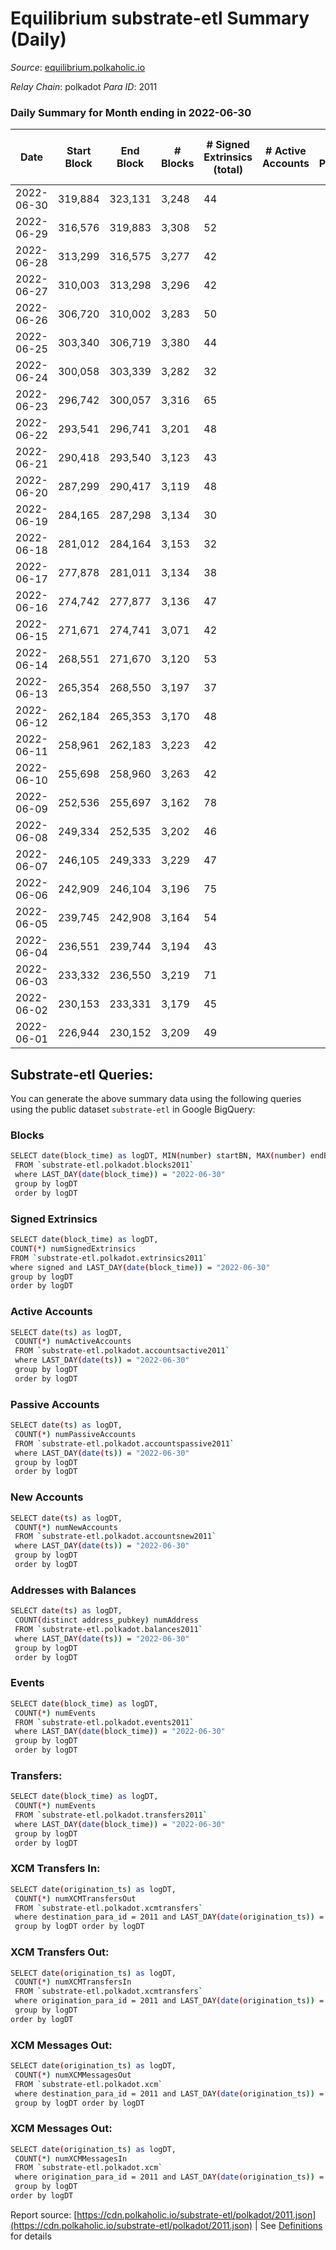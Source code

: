 # Equilibrium substrate-etl Summary (Daily)

_Source_: [equilibrium.polkaholic.io](https://equilibrium.polkaholic.io)

*Relay Chain*: polkadot
*Para ID*: 2011



### Daily Summary for Month ending in 2022-06-30


| Date | Start Block | End Block | # Blocks | # Signed Extrinsics (total) | # Active Accounts | # Passive | # New | # Addresses with Balances | # Events | # Transfers | # XCM Transfers In | # XCM Transfers Out | # XCM In | # XCM Out | Issues | 
| ---- | ----------- | --------- | -------- | --------------------------- | ----------------- | --------- | ----- | ------------------------- | -------- | ----------- | ------------------ | ------------------- | -------- | --------- | ------ |
| 2022-06-30 | 319,884 | 323,131 | 3,248 | 44 |  |  |  | 3,836 | 6,705 |   |   |   |  |  |  |
| 2022-06-29 | 316,576 | 319,883 | 3,308 | 52 |  |  |  | 3,826 | 6,863 |   |   |   |  |  |  |
| 2022-06-28 | 313,299 | 316,575 | 3,277 | 42 |  |  |  | 3,816 | 6,731 |   |   |   |  |  |  |
| 2022-06-27 | 310,003 | 313,298 | 3,296 | 42 |  |  |  | 3,810 | 6,805 |   |   |   |  |  |  |
| 2022-06-26 | 306,720 | 310,002 | 3,283 | 50 |  |  |  | 3,796 | 6,785 |   |   |   |  |  |  |
| 2022-06-25 | 303,340 | 306,719 | 3,380 | 44 |  |  |  | 3,787 | 6,972 |   |   |   |  |  |  |
| 2022-06-24 | 300,058 | 303,339 | 3,282 | 32 |  |  |  | 3,775 | 6,728 |   |   |   |  |  |  |
| 2022-06-23 | 296,742 | 300,057 | 3,316 | 65 |  |  |  | 3,770 | 6,922 |   |   |   |  |  |  |
| 2022-06-22 | 293,541 | 296,741 | 3,201 | 48 |  |  |  | 3,753 | 6,624 |   |   |   |  |  |  |
| 2022-06-21 | 290,418 | 293,540 | 3,123 | 43 |  |  |  | 3,743 | 6,464 |   |   |   |  |  |  |
| 2022-06-20 | 287,299 | 290,417 | 3,119 | 48 |  |  |  | 3,728 | 6,438 |   |   |   |  |  |  |
| 2022-06-19 | 284,165 | 287,298 | 3,134 | 30 |  |  |  | 3,587 | 6,410 |   |   |   |  |  |  |
| 2022-06-18 | 281,012 | 284,164 | 3,153 | 32 |  |  |  | 3,580 | 6,463 |   |   |   |  |  |  |
| 2022-06-17 | 277,878 | 281,011 | 3,134 | 38 |  |  |  | 3,573 | 6,464 |   |   |   |  |  |  |
| 2022-06-16 | 274,742 | 277,877 | 3,136 | 47 |  |  |  | 3,564 | 6,479 |   |   |   |  |  |  |
| 2022-06-15 | 271,671 | 274,741 | 3,071 | 42 |  |  |  | 3,556 | 6,350 |   |   |   |  |  |  |
| 2022-06-14 | 268,551 | 271,670 | 3,120 | 53 |  |  |  | 3,546 | 6,483 |   |   |   |  |  |  |
| 2022-06-13 | 265,354 | 268,550 | 3,197 | 37 |  |  |  | 3,537 | 6,569 |   |   |   |  |  |  |
| 2022-06-12 | 262,184 | 265,353 | 3,170 | 48 |  |  |  | 3,533 | 6,582 |   |   |   |  |  |  |
| 2022-06-11 | 258,961 | 262,183 | 3,223 | 42 |  |  |  | 3,515 | 6,646 |   |   |   |  |  |  |
| 2022-06-10 | 255,698 | 258,960 | 3,263 | 42 |  |  |  | 3,507 | 6,721 |   |   |   |  |  |  |
| 2022-06-09 | 252,536 | 255,697 | 3,162 | 78 |  |  |  | 3,493 | 6,707 |   |   |   |  |  |  |
| 2022-06-08 | 249,334 | 252,535 | 3,202 | 46 |  |  |  | 3,466 | 6,626 |   |   |   |  |  |  |
| 2022-06-07 | 246,105 | 249,333 | 3,229 | 47 |  |  |  | 3,394 | 6,679 |   |   |   |  |  |  |
| 2022-06-06 | 242,909 | 246,104 | 3,196 | 75 |  |  |  | 3,385 | 6,762 |   |   |   |  |  |  |
| 2022-06-05 | 239,745 | 242,908 | 3,164 | 54 |  |  |  | 3,364 | 6,582 |   |   |   |  |  |  |
| 2022-06-04 | 236,551 | 239,744 | 3,194 | 43 |  |  |  | 3,349 | 6,602 |   |   |   |  |  |  |
| 2022-06-03 | 233,332 | 236,550 | 3,219 | 71 |  |  |  | 3,335 | 14,612 |   |   |   |  |  |  |
| 2022-06-02 | 230,153 | 233,331 | 3,179 | 45 |  |  |  | 840 | 6,575 |   |   |   |  |  |  |
| 2022-06-01 | 226,944 | 230,152 | 3,209 | 49 |  |  |  | 824 | 6,653 |   |   |   |  |  |  |

## Substrate-etl Queries:
You can generate the above summary data using the following queries using the public dataset `substrate-etl` in Google BigQuery:

### Blocks
```bash
SELECT date(block_time) as logDT, MIN(number) startBN, MAX(number) endBN, COUNT(*) numBlocks 
 FROM `substrate-etl.polkadot.blocks2011`  
 where LAST_DAY(date(block_time)) = "2022-06-30" 
 group by logDT 
 order by logDT
```

### Signed Extrinsics
```bash
SELECT date(block_time) as logDT, 
COUNT(*) numSignedExtrinsics 
FROM `substrate-etl.polkadot.extrinsics2011`  
where signed and LAST_DAY(date(block_time)) = "2022-06-30" 
group by logDT 
order by logDT
```

### Active Accounts
```bash
SELECT date(ts) as logDT, 
 COUNT(*) numActiveAccounts 
 FROM `substrate-etl.polkadot.accountsactive2011` 
 where LAST_DAY(date(ts)) = "2022-06-30" 
 group by logDT 
 order by logDT
```

### Passive Accounts
```bash
SELECT date(ts) as logDT, 
 COUNT(*) numPassiveAccounts 
 FROM `substrate-etl.polkadot.accountspassive2011` 
 where LAST_DAY(date(ts)) = "2022-06-30" 
 group by logDT 
 order by logDT
```

### New Accounts
```bash
SELECT date(ts) as logDT, 
 COUNT(*) numNewAccounts 
 FROM `substrate-etl.polkadot.accountsnew2011` 
 where LAST_DAY(date(ts)) = "2022-06-30" 
 group by logDT
 order by logDT
```

### Addresses with Balances
```bash
SELECT date(ts) as logDT,
 COUNT(distinct address_pubkey) numAddress 
 FROM `substrate-etl.polkadot.balances2011` 
 where LAST_DAY(date(ts)) = "2022-06-30" 
 group by logDT 
 order by logDT
```

### Events
```bash
SELECT date(block_time) as logDT, 
 COUNT(*) numEvents 
 FROM `substrate-etl.polkadot.events2011` 
 where LAST_DAY(date(block_time)) = "2022-06-30" 
 group by logDT 
 order by logDT
```

### Transfers:
```bash
SELECT date(block_time) as logDT, 
 COUNT(*) numEvents 
 FROM `substrate-etl.polkadot.transfers2011` 
 where LAST_DAY(date(block_time)) = "2022-06-30" 
 group by logDT 
 order by logDT
```

### XCM Transfers In:
```bash
SELECT date(origination_ts) as logDT, 
 COUNT(*) numXCMTransfersOut 
 FROM `substrate-etl.polkadot.xcmtransfers` 
 where destination_para_id = 2011 and LAST_DAY(date(origination_ts)) = "2022-06-30" 
 group by logDT order by logDT
```

### XCM Transfers Out:
```bash
SELECT date(origination_ts) as logDT, 
 COUNT(*) numXCMTransfersIn 
 FROM `substrate-etl.polkadot.xcmtransfers` 
 where origination_para_id = 2011 and LAST_DAY(date(origination_ts)) = "2022-06-30" 
 group by logDT 
order by logDT
```

### XCM Messages Out:
```bash
SELECT date(origination_ts) as logDT, 
 COUNT(*) numXCMMessagesOut 
 FROM `substrate-etl.polkadot.xcm` 
 where destination_para_id = 2011 and LAST_DAY(date(origination_ts)) = "2022-06-30" 
 group by logDT order by logDT
```

### XCM Messages Out:
```bash
SELECT date(origination_ts) as logDT, 
 COUNT(*) numXCMMessagesIn 
 FROM `substrate-etl.polkadot.xcm` 
 where origination_para_id = 2011 and LAST_DAY(date(origination_ts)) = "2022-06-30" 
 group by logDT 
order by logDT
```


Report source: [https://cdn.polkaholic.io/substrate-etl/polkadot/2011.json](https://cdn.polkaholic.io/substrate-etl/polkadot/2011.json) | See [Definitions](/DEFINITIONS.md) for details
